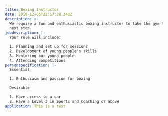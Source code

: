 ```yaml
---
title: Boxing Instructor
date: 2018-12-05T22:17:28.343Z
description: >-
  We require a fun and enthusiastic boxing instructor to take the gym to the
  next step.
jobdescription: |-
  Your role will include:

  1. Planning and set up for sessions
  2. Development of young people's skills
  3. Mentoring our young people
  4. Attending competitions
personspecification: |-
  Essential

  1. Enthusiasm and passion for boxing

  Desirable

  1. Have access to a car
  2. Have a Level 3 in Sports and Coaching or above
application: This is a test
---
```


